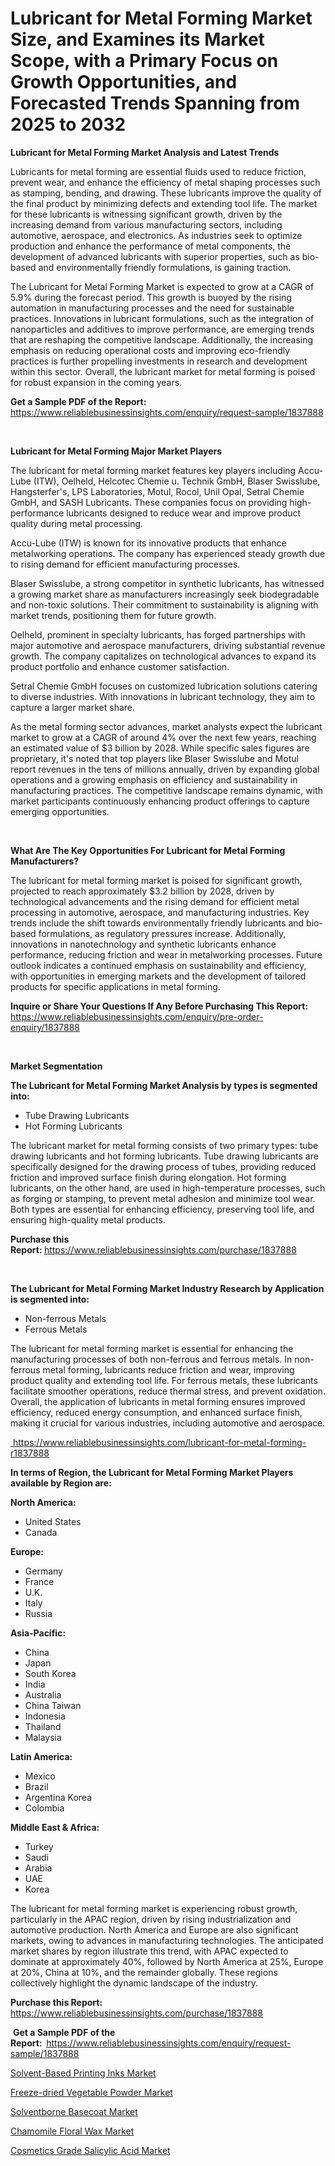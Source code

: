 <p><h1>Lubricant for Metal Forming Market Size, and Examines its Market Scope, with a Primary Focus on Growth Opportunities, and Forecasted Trends Spanning from 2025 to 2032</h1></p><p><strong>Lubricant for Metal Forming Market Analysis and Latest Trends</strong></p>
<p><p>Lubricants for metal forming are essential fluids used to reduce friction, prevent wear, and enhance the efficiency of metal shaping processes such as stamping, bending, and drawing. These lubricants improve the quality of the final product by minimizing defects and extending tool life. The market for these lubricants is witnessing significant growth, driven by the increasing demand from various manufacturing sectors, including automotive, aerospace, and electronics. As industries seek to optimize production and enhance the performance of metal components, the development of advanced lubricants with superior properties, such as bio-based and environmentally friendly formulations, is gaining traction.</p><p>The Lubricant for Metal Forming Market is expected to grow at a CAGR of 5.9% during the forecast period. This growth is buoyed by the rising automation in manufacturing processes and the need for sustainable practices. Innovations in lubricant formulations, such as the integration of nanoparticles and additives to improve performance, are emerging trends that are reshaping the competitive landscape. Additionally, the increasing emphasis on reducing operational costs and improving eco-friendly practices is further propelling investments in research and development within this sector. Overall, the lubricant market for metal forming is poised for robust expansion in the coming years.</p></p>
<p><strong>Get a Sample PDF of the Report:&nbsp;</strong> <a href="https://www.reliablebusinessinsights.com/enquiry/request-sample/1837888?utm_campaign=2220&utm_medium=2&utm_source=Github&utm_content=ia&utm_term=03022025&utm_id=lubricant-for-metal-forming">https://www.reliablebusinessinsights.com/enquiry/request-sample/1837888</a></p>
<p>&nbsp;</p>
<p><strong>Lubricant for Metal Forming Major Market Players</strong></p>
<p><p>The lubricant for metal forming market features key players including Accu-Lube (ITW), Oelheld, Helcotec Chemie u. Technik GmbH, Blaser Swisslube, Hangsterfer's, LPS Laboratories, Motul, Rocol, Unil Opal, Setral Chemie GmbH, and SASH Lubricants. These companies focus on providing high-performance lubricants designed to reduce wear and improve product quality during metal processing.</p><p>Accu-Lube (ITW) is known for its innovative products that enhance metalworking operations. The company has experienced steady growth due to rising demand for efficient manufacturing processes. </p><p>Blaser Swisslube, a strong competitor in synthetic lubricants, has witnessed a growing market share as manufacturers increasingly seek biodegradable and non-toxic solutions. Their commitment to sustainability is aligning with market trends, positioning them for future growth.</p><p>Oelheld, prominent in specialty lubricants, has forged partnerships with major automotive and aerospace manufacturers, driving substantial revenue growth. The company capitalizes on technological advances to expand its product portfolio and enhance customer satisfaction.</p><p>Setral Chemie GmbH focuses on customized lubrication solutions catering to diverse industries. With innovations in lubricant technology, they aim to capture a larger market share.</p><p>As the metal forming sector advances, market analysts expect the lubricant market to grow at a CAGR of around 4% over the next few years, reaching an estimated value of $3 billion by 2028. While specific sales figures are proprietary, it's noted that top players like Blaser Swisslube and Motul report revenues in the tens of millions annually, driven by expanding global operations and a growing emphasis on efficiency and sustainability in manufacturing practices. The competitive landscape remains dynamic, with market participants continuously enhancing product offerings to capture emerging opportunities.</p></p>
<p>&nbsp;</p>
<p><strong>What Are The Key Opportunities For Lubricant for Metal Forming Manufacturers?</strong></p>
<p><p>The lubricant for metal forming market is poised for significant growth, projected to reach approximately $3.2 billion by 2028, driven by technological advancements and the rising demand for efficient metal processing in automotive, aerospace, and manufacturing industries. Key trends include the shift towards environmentally friendly lubricants and bio-based formulations, as regulatory pressures increase. Additionally, innovations in nanotechnology and synthetic lubricants enhance performance, reducing friction and wear in metalworking processes. Future outlook indicates a continued emphasis on sustainability and efficiency, with opportunities in emerging markets and the development of tailored products for specific applications in metal forming.</p></p>
<p><strong>Inquire or Share Your Questions If Any Before Purchasing This Report:</strong> <a href="https://www.reliablebusinessinsights.com/enquiry/pre-order-enquiry/1837888?utm_campaign=2220&utm_medium=2&utm_source=Github&utm_content=ia&utm_term=03022025&utm_id=lubricant-for-metal-forming">https://www.reliablebusinessinsights.com/enquiry/pre-order-enquiry/1837888</a></p>
<p>&nbsp;</p>
<p><strong>Market Segmentation</strong></p>
<p><strong>The Lubricant for Metal Forming Market Analysis by types is segmented into:</strong></p>
<p><ul><li>Tube Drawing Lubricants</li><li>Hot Forming Lubricants</li></ul></p>
<p><p>The lubricant market for metal forming consists of two primary types: tube drawing lubricants and hot forming lubricants. Tube drawing lubricants are specifically designed for the drawing process of tubes, providing reduced friction and improved surface finish during elongation. Hot forming lubricants, on the other hand, are used in high-temperature processes, such as forging or stamping, to prevent metal adhesion and minimize tool wear. Both types are essential for enhancing efficiency, preserving tool life, and ensuring high-quality metal products.</p></p>
<p><strong>Purchase this Report:&nbsp;</strong><a href="https://www.reliablebusinessinsights.com/purchase/1837888?utm_campaign=2220&utm_medium=2&utm_source=Github&utm_content=ia&utm_term=03022025&utm_id=lubricant-for-metal-forming">https://www.reliablebusinessinsights.com/purchase/1837888</a></p>
<p>&nbsp;</p>
<p><strong>The Lubricant for Metal Forming Market Industry Research by Application is segmented into:</strong></p>
<p><ul><li>Non-ferrous Metals</li><li>Ferrous Metals</li></ul></p>
<p><p>The lubricant for metal forming market is essential for enhancing the manufacturing processes of both non-ferrous and ferrous metals. In non-ferrous metal forming, lubricants reduce friction and wear, improving product quality and extending tool life. For ferrous metals, these lubricants facilitate smoother operations, reduce thermal stress, and prevent oxidation. Overall, the application of lubricants in metal forming ensures improved efficiency, reduced energy consumption, and enhanced surface finish, making it crucial for various industries, including automotive and aerospace.</p></p>
<p><a href="https://www.reliablebusinessinsights.com/lubricant-for-metal-forming-r1837888?utm_campaign=2220&utm_medium=2&utm_source=Github&utm_content=ia&utm_term=03022025&utm_id=lubricant-for-metal-forming">&nbsp;https://www.reliablebusinessinsights.com/lubricant-for-metal-forming-r1837888</a></p>
<p><strong>In terms of Region, the Lubricant for Metal Forming Market Players available by Region are:</strong></p>
<p>
    <p> <strong> North America: </strong>
        <ul>
            <li>United States</li>
            <li>Canada</li>
        </ul>
        </p> 
    <p> <strong> Europe: </strong>
        <ul>
            <li>Germany</li>
            <li>France</li>
            <li>U.K.</li>
            <li>Italy</li>
            <li>Russia</li>
        </ul>
        </p> 
    <p> <strong> Asia-Pacific: </strong>
        <ul>
            <li>China</li>
            <li>Japan</li>
            <li>South Korea</li>
            <li>India</li>
            <li>Australia</li>
            <li>China Taiwan</li>
            <li>Indonesia</li>
            <li>Thailand</li>
            <li>Malaysia</li>
        </ul>
        </p> 
    <p> <strong> Latin America: </strong>
        <ul>
            <li>Mexico</li>
            <li>Brazil</li>
            <li>Argentina Korea</li>
            <li>Colombia</li>
        </ul>
        </p> 
    <p> <strong> Middle East & Africa: </strong>
        <ul>
            <li>Turkey</li>
            <li>Saudi</li>
            <li>Arabia</li>
            <li>UAE</li>
            <li>Korea</li>
        </ul>
    </p>
    </p>
<p><p>The lubricant for metal forming market is experiencing robust growth, particularly in the APAC region, driven by rising industrialization and automotive production. North America and Europe are also significant markets, owing to advances in manufacturing technologies. The anticipated market shares by region illustrate this trend, with APAC expected to dominate at approximately 40%, followed by North America at 25%, Europe at 20%, China at 10%, and the remainder globally. These regions collectively highlight the dynamic landscape of the industry.</p></p>
<p><strong>Purchase this Report: </strong><a href="https://www.reliablebusinessinsights.com/purchase/1837888?utm_campaign=2220&utm_medium=2&utm_source=Github&utm_content=ia&utm_term=03022025&utm_id=lubricant-for-metal-forming">https://www.reliablebusinessinsights.com/purchase/1837888</a></p>
<p>&nbsp;<strong>Get a Sample PDF of the Report:&nbsp;&nbsp;</strong><a href="https://www.reliablebusinessinsights.com/enquiry/request-sample/1837888?utm_campaign=2220&utm_medium=2&utm_source=Github&utm_content=ia&utm_term=03022025&utm_id=lubricant-for-metal-forming">https://www.reliablebusinessinsights.com/enquiry/request-sample/1837888</a></p>
<p><strong></strong></p>
<p><p><a href="https://www.linkedin.com/pulse/solvent-based-printing-inks-market-size-growth-expected-reach-kg4ff?utm_campaign=2220&utm_medium=2&utm_source=Github&utm_content=ia&utm_term=03022025&utm_id=lubricant-for-metal-forming">Solvent-Based Printing Inks Market</a></p><p><a href="https://www.linkedin.com/pulse/freeze-dried-vegetable-powder-market-trends-assessmentthe-phclc?utm_campaign=2220&utm_medium=2&utm_source=Github&utm_content=ia&utm_term=03022025&utm_id=lubricant-for-metal-forming">Freeze-dried Vegetable Powder Market</a></p><p><a href="https://www.linkedin.com/pulse/in-depth-analysis-size-solventborne-basecoat-market-its-anticipated-zmi9f?utm_campaign=2220&utm_medium=2&utm_source=Github&utm_content=ia&utm_term=03022025&utm_id=lubricant-for-metal-forming">Solventborne Basecoat Market</a></p><p><a href="https://www.linkedin.com/pulse/projected-115-cagr-chamomile-floral-wax-market-2025-2032-trend-1cmqc?utm_campaign=2220&utm_medium=2&utm_source=Github&utm_content=ia&utm_term=03022025&utm_id=lubricant-for-metal-forming">Chamomile Floral Wax Market</a></p><p><a href="https://www.linkedin.com/pulse/cosmetics-grade-salicylic-acid-market-predictions-taking-681wc?utm_campaign=2220&utm_medium=2&utm_source=Github&utm_content=ia&utm_term=03022025&utm_id=lubricant-for-metal-forming">Cosmetics Grade Salicylic Acid Market</a></p></p>